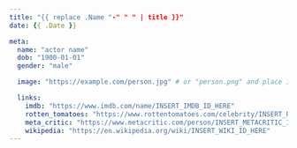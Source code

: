 ```yaml
---
title: "{{ replace .Name "-" " " | title }}"
date: {{ .Date }}

meta:
  name: "actor name"
  dob: "1900-01-01"
  gender: "male"

  image: "https://example.com/person.jpg" # or "person.png" and place it in assets/images/people

  links:
    imdb: "https://www.imdb.com/name/INSERT_IMDB_ID_HERE"
    rotten_tomatoes: "https://www.rottentomatoes.com/celebrity/INSERT_RT_ID_HERE"
    meta_critic: "https://www.metacritic.com/person/INSERT_METACRITIC_ID_HERE"
    wikipedia: "https://en.wikipedia.org/wiki/INSERT_WIKI_ID_HERE"
---
```

